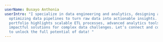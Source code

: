 ```yaml
---
userName: Busayo Anthonia
userIntro: "I specialize in data engineering and analytics, designing and
  optimizing data pipelines to turn raw data into actionable insights. My
  portfolio highlights scalable ETL processes, advanced analytics tools, and
  impactful solutions for complex data challenges. Let’s connect and collaborate
  to unlock the full potential of data! "
---
```

